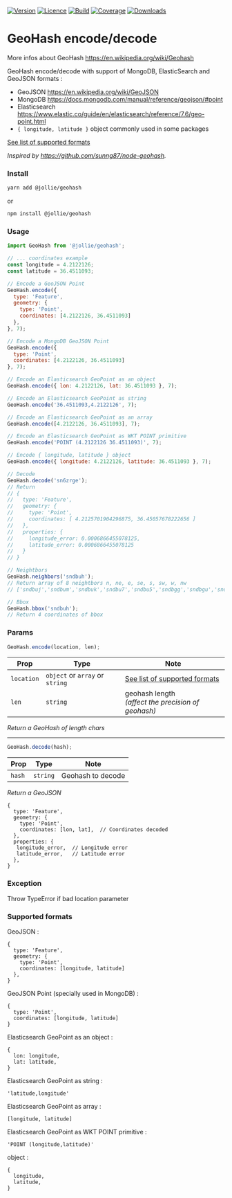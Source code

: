 [![Version](https://img.shields.io/npm/v/@jollie/geohash)](https://www.npmjs.com/package/@jollie/geohash)
[![Licence](https://img.shields.io/npm/l/@jollie/geohash)](https://en.wikipedia.org/wiki/MIT_license)
[![Build](https://img.shields.io/travis/thejellyfish/geohash)](https://travis-ci.org/github/thejellyfish/geohash)
[![Coverage](https://img.shields.io/codecov/c/github/thejellyfish/geohash)](https://codecov.io/gh/thejellyfish/geohash)
[![Downloads](https://img.shields.io/npm/dt/@jollie/geohash)](https://www.npmjs.com/package/@jollie/geohash)

# GeoHash encode/decode

More infos about GeoHash https://en.wikipedia.org/wiki/Geohash

GeoHash encode/decode with support of MongoDB, ElasticSearch and GeoJSON formats :

- GeoJSON https://en.wikipedia.org/wiki/GeoJSON
- MongoDB https://docs.mongodb.com/manual/reference/geojson/#point
- Elasticsearch https://www.elastic.co/guide/en/elasticsearch/reference/7.6/geo-point.html
- `{ longitude, latitude }` object commonly used in some packages

[See list of supported formats](#supported-formats)

_Inspired by https://github.com/sunng87/node-geohash._


### Install
```bash
yarn add @jollie/geohash
```
or
```bash
npm install @jollie/geohash
```
### Usage
```javascript
import GeoHash from '@jollie/geohash';

// ... coordinates example
const longitude = 4.2122126;
const latitude = 36.4511093;

// Encode a GeoJSON Point
GeoHash.encode({
  type: 'Feature',
  geometry: {
    type: 'Point',
    coordinates: [4.2122126, 36.4511093]
  },
}, 7);

// Encode a MongoDB GeoJSON Point
GeoHash.encode({
  type: 'Point',
  coordinates: [4.2122126, 36.4511093]
}, 7);

// Encode an Elasticsearch GeoPoint as an object
GeoHash.encode({ lon: 4.2122126, lat: 36.4511093 }, 7);

// Encode an Elasticsearch GeoPoint as string
GeoHash.encode('36.4511093,4.2122126', 7);

// Encode an Elasticsearch GeoPoint as an array
GeoHash.encode([4.2122126, 36.4511093], 7);

// Encode an Elasticsearch GeoPoint as WKT POINT primitive
GeoHash.encode('POINT (4.2122126 36.4511093)', 7);

// Encode { longitude, latitude } object
GeoHash.encode({ longitude: 4.2122126, latitude: 36.4511093 }, 7);

// Decode
GeoHash.decode('sn6zrge');
// Return
// {
//   type: 'Feature',
//   geometry: {
//     type: 'Point',
//     coordinates: [ 4.2125701904296875, 36.45057678222656 ]
//   },
//   properties: {
//     longitude_error: 0.0006866455078125,
//     latitude_error: 0.0006866455078125
//   }
// }

// Neightbors
GeoHash.neighbors('sndbuh');
// Return array of 8 neightbors n, ne, e, se, s, sw, w, nw 
// ['sndbuj','sndbum','sndbuk','sndbu7','sndbu5','sndbgg','sndbgu','sndbgv']

// Bbox
GeoHash.bbox('sndbuh');
// Return 4 coordinates of bbox

```
### Params

```javascript
GeoHash.encode(location, len);
```

| Prop       | Type                            |  Note                                                               |
|------------|---------------------------------|---------------------------------------------------------------------|
| `location` | `object` or `array` or `string` | [See list of supported formats](#supported-formats)                 |
| `len`      | `string`                        | geohash length<br >_(affect the precision of geohash)_              |

_Return a GeoHash of length chars_    
     
---
    

```javascript
GeoHash.decode(hash);
```

| Prop   | Type     |  Note             |
|--------|----------|-------------------|
| `hash` | `string` | Geohash to decode |

_Return a GeoJSON_

```
{
  type: 'Feature',
  geometry: {
    type: 'Point',
    coordinates: [lon, lat],  // Coordinates decoded
  },
  properties: {
   longitude_error,  // Longitude error
   latitude_error,   // Latitude error
  },
}
```

### Exception

Throw TypeError if bad location parameter

### <a name="supported-formats"></a>Supported formats

GeoJSON :
```
{
  type: 'Feature',
  geometry: {
    type: 'Point',
    coordinates: [longitude, latitude]
  },
}
```

GeoJSON Point (specially used in MongoDB) :
```
{
  type: 'Point',
  coordinates: [longitude, latitude]
}
```

Elasticsearch GeoPoint as an object :
```
{
  lon: longitude,
  lat: latitude,
}
```

Elasticsearch GeoPoint as string :
```
'latitude,longitude'
```

Elasticsearch GeoPoint as array :
```
[longitude, latitude]
```

Elasticsearch GeoPoint as WKT POINT primitive :
```
'POINT (longitude,latitude)'
```

object :
```
{
  longitude,
  latitude,
}
```
